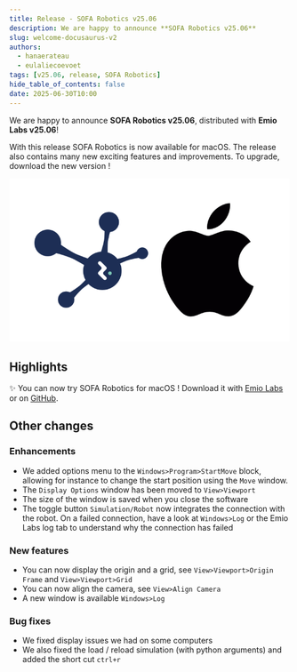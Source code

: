 ```yaml
---
title: Release - SOFA Robotics v25.06
description: We are happy to announce **SOFA Robotics v25.06**
slug: welcome-docusaurus-v2
authors:
  - hanaerateau
  - eulaliecoevoet
tags: [v25.06, release, SOFA Robotics]
hide_table_of_contents: false
date: 2025-06-30T10:00
---
```


We are happy to announce **SOFA Robotics v25.06**, distributed with **Emio Labs v25.06**!

With this release SOFA Robotics is now available for macOS. 
The release also contains many new exciting features and improvements.
To upgrade, download the new version !

![MacOS icon](./2025-06-release/img/sofa-robotics_macos.png)

<!--truncate--> 

## Highlights

✨ You can now try SOFA Robotics for macOS ! Download it with [Emio Labs](https://mailchi.mp/compliance-robotics.com/download-emio-labs) or on [GitHub](https://github.com/SofaComplianceRobotics/SofaGLFW/tree/robotics).

## Other changes

### Enhancements
- We added options menu to the `Windows>Program>StartMove` block, allowing for instance to change the start position using the `Move` window. 
- The `Display Options` window has been moved to `View>Viewport`
- The size of the window is saved when you close the software
- The toggle button `Simulation/Robot` now integrates the connection with the robot. On a failed connection, have a look at `Windows>Log` or the Emio Labs log tab to understand why the connection has failed

### New features
- You can now display the origin and a grid, see `View>Viewport>Origin Frame` and `View>Viewport>Grid`
- You can now align the camera, see `View>Align Camera`
- A new window is available `Windows>Log` 

### Bug fixes
- We fixed display issues we had on some computers
- We also fixed the load / reload simulation (with python arguments) and added the short cut `ctrl+r`

